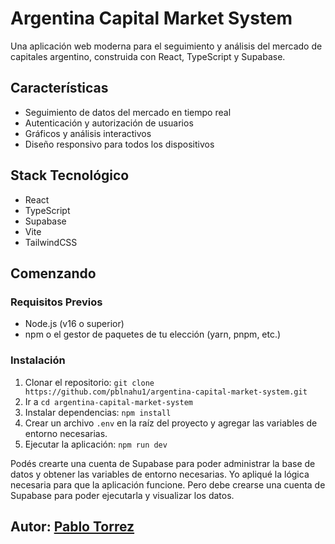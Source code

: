 # Argentina Capital Market System

Una aplicación web moderna para el seguimiento y análisis del mercado de capitales argentino, construida con React, TypeScript y Supabase.

## Características

- Seguimiento de datos del mercado en tiempo real
- Autenticación y autorización de usuarios
- Gráficos y análisis interactivos
- Diseño responsivo para todos los dispositivos

## Stack Tecnológico

- React
- TypeScript
- Supabase
- Vite
- TailwindCSS

## Comenzando

### Requisitos Previos

- Node.js (v16 o superior)
- npm o el gestor de paquetes de tu elección (yarn, pnpm, etc.)

### Instalación

1. Clonar el repositorio: `git clone https://github.com/pblnahu1/argentina-capital-market-system.git`
2. Ir a `cd argentina-capital-market-system`
3. Instalar dependencias: `npm install`
4. Crear un archivo `.env` en la raíz del proyecto y agregar las variables de entorno necesarias.
5. Ejecutar la aplicación: `npm run dev`

Podés crearte una cuenta de Supabase para poder administrar la base de datos y obtener las variables de entorno necesarias. Yo apliqué la lógica necesaria para que la aplicación funcione. Pero debe crearse una cuenta de Supabase para poder ejecutarla y visualizar los datos.

## Autor: [Pablo Torrez](https://github.com/pblnahu1)